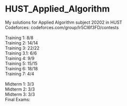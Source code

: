 # HUST_Applied_Algorithm

My solutions for Applied Algorithm subject 20202 in HUST </br>
Codeforces: codeforces.com/group/Ir5CI6f3FD/contests </br></br>
Training 1: 8/8 </br>
Training 2: 14/14 </br>
Training 3: 22/22</br>
Training 3.1: 6/6 </br>
Training 4: 9/9 </br>
Training 5: 15/15 </br>
Training 6: 18/18 </br>
Training 7: 4/4 </br>
</br>
Midterm 1: 3/3 </br>
Midterm 2: 3/3 </br>
Midterm 3: 3/3 </br>
Final Exams: </br>
